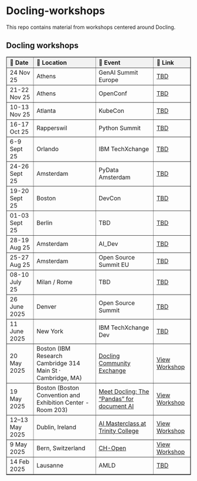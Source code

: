 # Docling-workshops

This repo contains material from workshops centered around Docling.

## Docling workshops

<table border="1" cellspacing="0" cellpadding="6" style="border-collapse: collapse; text-align: left; width: 100%;">
  <thead style="background-color: #f2f2f2;">
    <tr>
      <th>📅 Date</th>
      <th>📍 Location</th>
      <th>🎤 Event</th>
      <th>🔗 Link</th>
    </tr>
  </thead>
  <tbody>
    <tr>
      <td>24 Nov 25</td>
      <td>Athens</td>
      <td><a href=""></a>GenAI Summit Europe</td>
      <td><a href="">TBD</a></td>
    </tr>
    <tr>
      <td>21-22 Nov 25</td>
      <td>Athens</td>
      <td><a href=""></a>OpenConf</td>
      <td><a href="">TBD</a></td>
    </tr>
    <tr>
      <td>10-13 Nov 25</td>
      <td>Atlanta</td>
      <td><a href=""></a>KubeCon</td>
      <td><a href="">TBD</a></td>
    </tr>
    <tr>
      <td>16-17 Oct 25</td>
      <td>Rapperswil</td>
      <td><a href=""></a>Python Summit</td>
      <td><a href="">TBD</a></td>
    </tr>
    <tr>
      <td>6-9 Sept 25</td>
      <td>Orlando</td>
      <td><a href=""></a>IBM TechXchange</td>
      <td><a href="">TBD</a></td>
    </tr>
    <tr>
      <td>24-26 Sept 25</td>
      <td>Amsterdam</td>
      <td><a href=""></a>PyData Amsterdam</td>
      <td><a href="">TBD</a></td>
    </tr>
    <tr>
      <td>19-20 Sept 25</td>
      <td>Boston</td>
      <td><a href=""></a>DevCon</td>
      <td><a href="">TBD</a></td>
    </tr>
    <tr>
      <td>01-03 Sept 25</td>
      <td>Berlin</td>
      <td><a href=""></a>TBD</td>
      <td><a href="">TBD</a></td>
    </tr>
    <tr>
      <td>28-19 Aug 25</td>
      <td>Amsterdam</td>
      <td><a href=""></a>AI_Dev</td>
      <td><a href="">TBD</a></td>
    </tr>
    <tr>
      <td>25-27 Aug 25</td>
      <td>Amsterdam</td>
      <td><a href=""></a>Open Source Summit EU</td>
      <td><a href="">TBD</a></td>
    </tr>
    <tr>
      <td>08-10 July 25</td>
      <td>Milan / Rome</td>
      <td><a href=""></a>TBD</td>
      <td><a href="">TBD</a></td>
    </tr>
    <tr>
      <td>26 June 2025 </td>
      <td>Denver</td>
      <td><a href="https://ossna2025.sched.com/event/1xtUF"></a>Open Source Summit</td>
      <td><a href="">TBD</a></td>
    </tr>
    <tr>
      <td>11 June 2025 </td>
      <td>New York</td>
      <td><a href="https://lu.ma/muqvquop"></a>IBM TechXchange Dev</td>
      <td><a href="">TBD</a></td>
    </tr>
    <tr>
      <td>20 May 2025</td>
      <td>Boston (IBM Research Cambridge 314 Main St · Cambridge, MA)</td>
      <td><a href="https://www.meetup.com/big-data-developers-in-boston/events/307739085/">Docling Community Exchange</a></td>
      <td><a href="./workshops/2025_05_20">View Workshop</a></td>
    </tr>
    <tr>
      <td>19 May 2025</td>
      <td>Boston (Boston Convention and Exhibition Center - Room 203)</td>
      <td><a href="https://events.experiences.redhat.com/widget/redhat/sum25/SessionCatalog2025/session/1731406492484001U6nH">Meet Docling: The “Pandas” for document AI</a></td>
      <td><a href="./workshops/2025_05_19">View Workshop</a></td>
    </tr>      
    <tr>
      <td>12–13 May 2025</td>
      <td>Dublin, Ireland</td>
      <td><a href="https://github.com/trustyai-explainability/ai-masterclass-2025">AI Masterclass at Trinity College</a></td>
      <td><a href="./workshops/2025_05_13">View Workshop</a></td>
    </tr>
    <tr>
      <td>9 May 2025</td>
      <td>Bern, Switzerland</td>
      <td><a href="https://www.ch-open.ch/open-source-ai-workshops/">CH-Open</a></td>
      <td><a href="./workshops/2025_05_09">View Workshop</a></td>
    </tr>
    <tr>
      <td>14 Feb 2025</td>
      <td>Lausanne</td>
      <td><a href=""></a>AMLD</td>
      <td><a href="">TBD</a></td>
    </tr>
  </tbody>  
</table>
